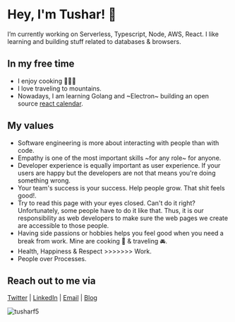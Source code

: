 # Hey, I'm Tushar! 👋

I’m currently working on Serverless, Typescript, Node, AWS, React. I like learning and building stuff related to databases & browsers.

## In my free time

- I enjoy cooking 👨🏻‍🍳
- I love traveling to mountains.
- Nowadays, I am learning Golang and ~Electron~ building an open source [react calendar](https://natscale.github.io/react-calendar/).

## My values

- Software engineering is more about interacting with people than with code.
- Empathy is one of the most important skills ~for any role~ for anyone.
- Developer experience is equally important as user experience. If your users are happy but the developers are not that means you're doing something wrong.
- Your team's success is your success. Help people grow. That shit feels good!.
- Try to read this page with your eyes closed. Can't do it right? Unfortunately, some people have to do it like that. Thus, it is our responsibility as web developers to make sure the web pages we create are accessible to those people.
- Having side passions or hobbies helps you feel good when you need a break from work. Mine are cooking 🍪 & traveling 🚘.
- Health, Happiness & Respect >>>>>>> Work.
- People over Processes.

## Reach out to me via

[Twitter](https://twitter.com/tusharf5) | [LinkedIn](https://linkedin.com/in/tusharf5) | [Email](mailto:ts17995@gmail.com?subject=[GitHub]) | [Blog](https://tusharsharma.dev)

<img src="https://komarev.com/ghpvc/?username=tusharf5" alt="tusharf5" />

